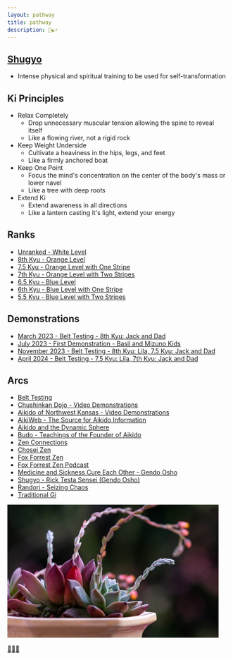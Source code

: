 ```yaml
---
layout: pathway
title: pathway
description: 🥋☯️⚡
---
```


## [Shugyo](https://open.spotify.com/episode/40XeMBhJ3SNkIn5a28O4YD)

* Intense physical and spiritual training to be used for self-transformation

## Ki Principles

* Relax Completely
  * Drop unnecessary muscular tension allowing the spine to reveal itself
  * Like a flowing river, not a rigid rock
* Keep Weight Underside
  * Cultivate a heaviness in the hips, legs, and feet
  * Like a firmly anchored boat
* Keep One Point
  * Focus the mind's concentration on the center of the body's mass or lower navel
  * Like a tree with deep roots
* Extend Ki
  * Extend awareness in all directions
  * Like a lantern casting it's light, extend your energy

## Ranks

* [Unranked - White Level](./unranked)
* [8th Kyu - Orange Level](./kyu-8)
* [7.5 Kyu - Orange Level with One Stripe](./kyu-7.5)
* [7th Kyu - Orange Level with Two Stripes](./kyu-7)
* [6.5 Kyu - Blue Level](./kyu-6.5)
* [6th Kyu - Blue Level with One Stripe](./kyu-6)
* [5.5 Kyu - Blue Level with Two Stripes](./kyu-5.5)

## Demonstrations

* [March 2023 - Belt Testing - 8th Kyu: Jack and Dad](https://www.youtube.com/watch?v=VvirYiT8etI)
* [July 2023 - First Demonstration - Basil and Mizuno Kids](https://www.youtube.com/watch?v=bUbMgWkmlHw)
* [November 2023 - Belt Testing - 8th Kyu: Lila, 7.5 Kyu: Jack and Dad](https://youtu.be/_h4NeN6mOzk)
* [April 2024 - Belt Testing - 7.5 Kyu: Lila, 7th Kyu: Jack and Dad](https://youtu.be/fvchtViicBs)

## Arcs

* [Belt Testing](https://aikido-dojo.org/the-dojo/test-requirements/)
* [Chushinkan Dojo - Video Demonstrations](http://www.chushinkan.com/video.html)
* [Aikido of Northwest Kansas - Video Demonstrations](https://www.youtube.com/@aikidoofnorthwestkansas6804)
* [AikiWeb - The Source for Aikido Information](http://www.aikiweb.com/)
* [Aikido and the Dynamic Sphere](https://www.amazon.com/gp/product/0804832846/ref=ppx_yo_dt_b_search_asin_title)
* [Budo - Teachings of the Founder of Aikido](https://www.amazon.com/Budo-Teachings-Founder-Morihei-Ueshiba/dp/1568364873)
* [Zen Connections](https://isha.sadhguru.org/us/en/wisdom/article/zen-and-yoga)
* [Chosei Zen](https://www.choseizen.org/)
* [Fox Forrest Zen](https://www.foxforestzen.org/)
* [Fox Forrest Zen Podcast](https://open.spotify.com/show/7wSBxzCfYLePhUadRxX4Wh?si=8CHj5aCoS9uwTwoJsw4-zg)
* [Medicine and Sickness Cure Each Other - Gendo Osho](https://genjo.libsyn.com/medicine-and-sickness-cure-each-other)
* [Shugyo - Rick Testa Sensei (Gendo Osho)](https://open.spotify.com/episode/40XeMBhJ3SNkIn5a28O4YD)
* [Randori - Seizing Chaos](https://www.aikido411.com/aikido-techniques-randori-beauty-in-harmony-harmony-in-motion/)
* [Traditional Gi](https://tozandoshop.com/products/essential-cotton-aikido-uniform-set?gQT=1)

![...](./index.jpg)

[🌿🌀🎨](https://link.basil.one)
